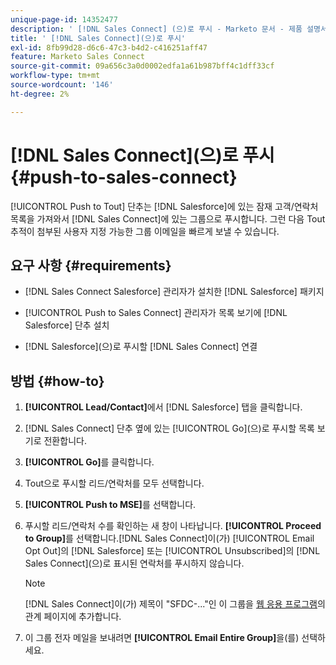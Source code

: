 ```yaml
---
unique-page-id: 14352477
description: ' [!DNL Sales Connect] (으)로 푸시 - Marketo 문서 - 제품 설명서'
title: ' [!DNL Sales Connect](으)로 푸시'
exl-id: 8fb99d28-d6c6-47c3-b4d2-c416251aff47
feature: Marketo Sales Connect
source-git-commit: 09a656c3a0d0002edfa1a61b987bff4c1dff33cf
workflow-type: tm+mt
source-wordcount: '146'
ht-degree: 2%

---
```


# [!DNL Sales Connect]&#x200B;(으)로 푸시 {#push-to-sales-connect}

[!UICONTROL Push to Tout] 단추는 [!DNL Salesforce]에 있는 잠재 고객/연락처 목록을 가져와서 [!DNL Sales Connect]에 있는 그룹으로 푸시합니다. 그런 다음 Tout 추적이 첨부된 사용자 지정 가능한 그룹 이메일을 빠르게 보낼 수 있습니다.

## 요구 사항 {#requirements}

* [!DNL Sales Connect Salesforce] 관리자가 설치한 [!DNL Salesforce] 패키지

* [!UICONTROL Push to Sales Connect] 관리자가 목록 보기에 [!DNL Salesforce] 단추 설치

* [!DNL Salesforce]&#x200B;(으)로 푸시할 [!DNL Sales Connect] 연결

## 방법 {#how-to}

1. **[!UICONTROL Lead/Contact]**&#x200B;에서 [!DNL Salesforce] 탭을 클릭합니다.
1. [!DNL Sales Connect] 단추 옆에 있는 [!UICONTROL Go]&#x200B;(으)로 푸시할 목록 보기로 전환합니다.
1. **[!UICONTROL Go]**&#x200B;를 클릭합니다.
1. Tout으로 푸시할 리드/연락처를 모두 선택합니다.
1. **[!UICONTROL Push to MSE]**&#x200B;를 선택합니다.
1. 푸시할 리드/연락처 수를 확인하는 새 창이 나타납니다. **[!UICONTROL Proceed to Group]**&#x200B;를 선택합니다.[!DNL Sales Connect]이(가) [!UICONTROL Email Opt Out]의 [!DNL Salesforce] 또는 [!UICONTROL Unsubscribed]의 [!DNL Sales Connect]&#x200B;(으)로 표시된 연락처를 푸시하지 않습니다.

   >[!NOTE]
   >
   >[!DNL Sales Connect]이(가) 제목이 &quot;SFDC-...&quot;인 이 그룹을 [웹 응용 프로그램](https://toutapp.com/login)의 관계 페이지에 추가합니다.

1. 이 그룹 전자 메일을 보내려면 **[!UICONTROL Email Entire Group]**&#x200B;을(를) 선택하세요.
